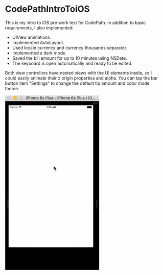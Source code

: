 # CodePathIntroToiOS

This is my intro to iOS pre work test for CodePath. In addition to basic requirements, I also implemented:

* UIView animations.
* Implemented AutoLayout.
* Used locale currency and currency thousands separator.
* Implemented a dark mode.
* Saved the bill amount for up to 10 minutes using NSDate.
* The keyboard is open automatically and ready to be edited.

Both view controllers have nested views with the UI elements insdie, so I could easily animate their x origin properties and alpha. You can tap the bar button item "Settings" to change the default tip amount and color mode theme.


![alt tag](walkthrough2.gif)
